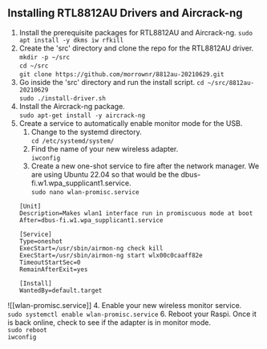 

## Installing RTL8812AU Drivers and Aircrack-ng
1. Install the prerequisite packages for RTL8812AU and Aircrack-ng. 
	`sudo apt install -y dkms iw rfkill`
2. Create the 'src' directory and clone the repo for the RTL8812AU driver. 
	`mkdir -p ~/src`  
	`cd ~/src`  
	`git clone https://github.com/morrownr/8812au-20210629.git`
3. Go inside the 'src' directory and run the install script. 
	`cd ~/src/8812au-20210629`  
	`sudo ./install-driver.sh`
4. Install the Aircrack-ng package.  
	`sudo apt-get install -y aircrack-ng`
5. Create a service to automatically enable monitor mode for the USB.
	1. Change to the systemd directory.  
		`cd /etc/systemd/system/`
	2. Find the name of your new wireless adapter.  
		`iwconfig`
	3. Create a new one-shot service to fire after the network manager. We are using Ubuntu 22.04 so that would be the dbus-fi.w1.wpa_supplicant1.service.  
		`sudo nano wlan-promisc.service`  
	```
	[Unit]
	Description=Makes wlan1 interface run in promiscuous mode at boot
	After=dbus-fi.w1.wpa_supplicant1.service
	
	[Service]
	Type=oneshot
	ExecStart=/usr/sbin/airmon-ng check kill
	ExecStart=/usr/sbin/airmon-ng start wlx00c0caaff82e
	TimeoutStartSec=0
	RemainAfterExit=yes
	
	[Install]
	WantedBy=default.target
	```
![[wlan-promisc.service]]
	4. Enable your new wireless monitor service.  
		`sudo systemctl enable wlan-promisc.service`
6. Reboot your Raspi. Once it is back online, check to see if the adapter is in monitor mode.  
	`sudo reboot`  
	`iwconfig`
